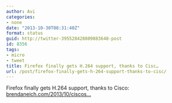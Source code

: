 ```yaml
---
author: Avi
categories:
- none
date: "2013-10-30T08:31:40Z"
format: status
guid: http://twitter-395528428809883648-post
id: 8356
tags:
- micro
- tweet
title: Firefox finally gets H.264 support, thanks to Cisc…
url: /post/firefox-finally-gets-h-264-support-thanks-to-cisc/
---
```

Firefox finally gets H.264 support, thanks to Cisco: [brendaneich.com/2013/10/ciscos…](https://brendaneich.com/2013/10/ciscos-h-264-good-news/)